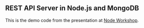 REST API Server in Node.js and MongoDB
-------

This is the demo code from the presentation at [Node Workshop](nodeworkshop.com/index.html).